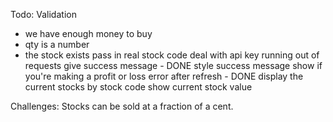 <!-- docker build -t qwirl . -->
<!-- docker run -it --rm -v "$PWD":/usr/src/qwirl/interview -p 3000:3000 --name qwirl-running qwirl sh -->


Todo:
Validation
 - we have enough money to buy
 - qty is a number
 - the stock exists
pass in real stock code
deal with api key running out of requests
give success message - DONE
style success message
show if you're making a profit or loss
error after refresh - DONE
display the current stocks by stock code
show current stock value


Challenges:
Stocks can be sold at a fraction of a cent.
